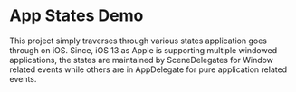 #  App States Demo
This project simply traverses through various states application goes through on iOS. Since, iOS 13 as Apple is supporting multiple windowed applications, the states are maintained by SceneDelegates for Window related events while others are in AppDelegate for pure application related events.

